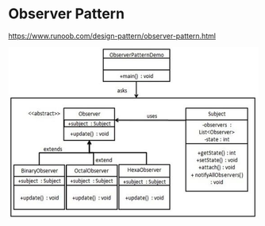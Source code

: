 # Observer Pattern  

https://www.runoob.com/design-pattern/observer-pattern.html

![](observer_pattern_uml_diagram.jpg)